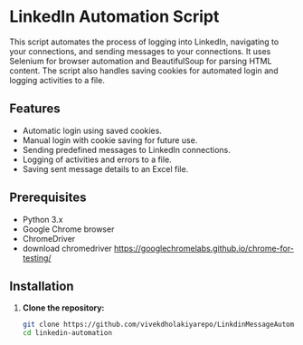 # LinkedIn Automation Script

This script automates the process of logging into LinkedIn, navigating to your connections, and sending messages to your connections. It uses Selenium for browser automation and BeautifulSoup for parsing HTML content. The script also handles saving cookies for automated login and logging activities to a file.

## Features

- Automatic login using saved cookies.
- Manual login with cookie saving for future use.
- Sending predefined messages to LinkedIn connections.
- Logging of activities and errors to a file.
- Saving sent message details to an Excel file.

## Prerequisites

- Python 3.x
- Google Chrome browser
- ChromeDriver
- download chromedriver https://googlechromelabs.github.io/chrome-for-testing/

## Installation

1. **Clone the repository:**

   ```bash
   git clone https://github.com/vivekdholakiyarepo/LinkdinMessageAutomation.git
   cd linkedin-automation
